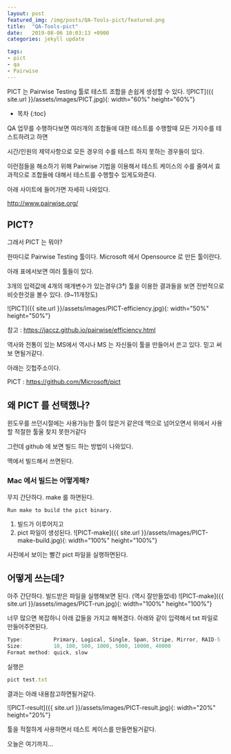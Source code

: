 ```yaml
---
layout: post
featured_img: /img/posts/QA-Tools-pict/featured.png
title:  "QA-Tools-pict"
date:   2019-08-06 10:03:13 +0900
categories: jekyll update

tags:
- pict
- qa
- Pairwise
---
```

PICT 는 Pairwise Testing 툴로 테스트 조합을 손쉽게 생성할 수 있다.
![PICT]({{ site.url }}/assets/images/PICT.jpg){: width="60%" height="60%"}

* 목차
{:toc}

QA 업무를 수행하다보면 여러개의 조합들에 대한 테스트를 수행할때 모든 가지수를 테스트하려고 하면

시간/인원의 제약사항으로 모든 경우의 수를 테스트 하지 못하는 경우들이 있다.

이런점들을 해소하기 위해 Pairwise 기법을 이용해서 테스트 케이스의 수를 줄여서 효과적으로 조합들에 대해서 테스트를 수행할수 있게도와준다.

아래 사이트에 들어가면 자세히 나와있다.

http://www.pairwise.org/


## PICT?
그래서 PICT 는 뭐야? 

한마디로 Pairwise Testing 툴이다. Microsoft 에서 Opensource 로 만든 툴이란다.

아래 표에서보면 여러 툴들이 있다. 

3개의 입력값에 4개의 매개변수가 있는경우(3⁴) 툴을 이용한 결과들을 보면 전반적으로 비슷한것을 볼수 있다. (9~11개정도)

![PICT]({{ site.url }}/assets/images/PICT-efficiency.jpg){: width="50%" height="50%"}

참고 : https://jaccz.github.io/pairwise/efficiency.html

역사와 전통이 있는 MS에서 역시나 MS 는 자신들이 툴을 만들어서 쓴고 있다. 믿고 써보 면될거같다.

아래는 깃헙주소이다. 

PICT : https://github.com/Microsoft/pict


## 왜 PICT 를 선택했나?

윈도우를 쓰던시절에는 사용가능한 툴이 많은거 같은데 맥으로 넘어오면서 위에서 사용할 적절한 툴울 찾지 못한거같다 

그런데 github 에 보면 빌드 하는 방법이 나와있다. 

맥에서 빌드해서 쓰면된다.

###  Mac 에서 빌드는 어떻게해?

무지 간단하다.  make 를 하면된다.

```
Run make to build the pict binary.
```

1. 빌드가 이루어지고
2. pict 파일이 생성된다.
![PICT-make]({{ site.url }}/assets/images/PICT-make-build.jpg){: width="100%" height="100%"}

사진에서 보이는 빨간 pict 파일을 실행하면된다.

## 어떻게 쓰는데?
아주 간단하다. 빌드받은 파일을 실행해보면 된다.
(역시 잘만들었네)
![PICT-make]({{ site.url }}/assets/images/PICT-run.jpg){: width="100%" height="100%"}

너무 많으면 복잡하니 아래 값들을 가지고 해복겠다. 아래와 같이 입력해서 txt 파일로 만들어주면된다.
~~~javascript
Type:          Primary, Logical, Single, Span, Stripe, Mirror, RAID-5
Size:          10, 100, 500, 1000, 5000, 10000, 40000
Format method: quick, slow
~~~

실행은 
~~~javascript
pict test.txt
~~~
결과는 아래 내용참고하면될거같다.

![PICT-result]({{ site.url }}/assets/images/PICT-result.jpg){: width="20%" height="20%"}

툴을 적절하게 사용하면서 테스트 케이스를 만들면될거같다.

오늘은 여기까지...